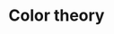 ---
layout: topic
permalink: /learning/color-theory/
id: colors
hide_navigation: true
title: Color theory
infos:
  title: Color theory
  days: 27
  description: Understand color theory in one month and build color palettes with confidence
resources:
  - title: Interaction of Color — Albers Josef
    url: https://www.amazon.com/gp/product/0300179359/ref=as_li_qf_asin_il_tl?ie=UTF8&tag=tradivegan-20&creative=9325&linkCode=as2&creativeASIN=0300179359&linkId=a39908c370cc9f22659a15e2db15179c
  - title: How pictures work — Molly Bang
    url: https://www.amazon.com/gp/product/1452151997/ref=as_li_qf_asin_il_tl?ie=UTF8&tag=tradivegan-20&creative=9325&linkCode=as2&creativeASIN=1452151997&linkId=9d9b3bbfb17358f3cd71b278a83a567f
  - title: Practical Color Theory for People Who Code
    url: https://tallys.github.io/color-theory/
projects_ideas:
  - title: Produce 3 different color palettes and publish them in Adobe Color
  - title: Build a script to generate programatically color palettes
experiences:
  - title: How I learnt about color theories and made my best color palettes in one month
    url: https://medium.com/learning-lab/how-i-learnt-about-color-theories-and-made-my-best-color-palettes-in-one-month-a461604ca669
    source: medium.com
    author: Sandoche Adittane
projects_outcome:
  - name: Colors interactor tool
    type: Website
    url: https://colors.learn.uno/
    author: Sandoche Adittane
  - name: SASS Colors playground
    type: Source code
    url: https://codepen.io/sandoche/pen/KyzMZe
    author: Sandoche Adittane
  - name: 5 color palettes
    type: Color palettes
    url: https://color.adobe.com/fr/explore/?q=userId%3A679211BF4FE0AFD20A490D45%40AdobeID
    author: Sandoche Adittane
---